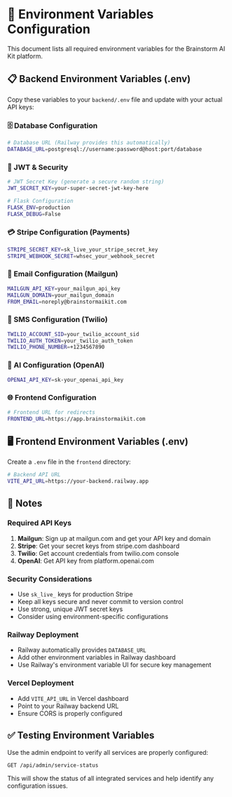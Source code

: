 # 🔐 Environment Variables Configuration

This document lists all required environment variables for the Brainstorm AI Kit platform.

## 📋 Backend Environment Variables (.env)

Copy these variables to your `backend/.env` file and update with your actual API keys:

### 🗄️ Database Configuration
```bash
# Database URL (Railway provides this automatically)
DATABASE_URL=postgresql://username:password@host:port/database
```

### 🔑 JWT & Security
```bash
# JWT Secret Key (generate a secure random string)
JWT_SECRET_KEY=your-super-secret-jwt-key-here

# Flask Configuration
FLASK_ENV=production
FLASK_DEBUG=False
```

### 💳 Stripe Configuration (Payments)
```bash
STRIPE_SECRET_KEY=sk_live_your_stripe_secret_key
STRIPE_WEBHOOK_SECRET=whsec_your_webhook_secret
```

### 📧 Email Configuration (Mailgun)
```bash
MAILGUN_API_KEY=your_mailgun_api_key
MAILGUN_DOMAIN=your_mailgun_domain
FROM_EMAIL=noreply@brainstormaikit.com
```

### 📱 SMS Configuration (Twilio)
```bash
TWILIO_ACCOUNT_SID=your_twilio_account_sid
TWILIO_AUTH_TOKEN=your_twilio_auth_token
TWILIO_PHONE_NUMBER=+1234567890
```

### 🤖 AI Configuration (OpenAI)
```bash
OPENAI_API_KEY=sk-your_openai_api_key
```

### 🌐 Frontend Configuration
```bash
# Frontend URL for redirects
FRONTEND_URL=https://app.brainstormaikit.com
```

## 🖥️ Frontend Environment Variables (.env)

Create a `.env` file in the `frontend` directory:

```bash
# Backend API URL
VITE_API_URL=https://your-backend.railway.app
```

## 📝 Notes

### Required API Keys
1. **Mailgun**: Sign up at mailgun.com and get your API key and domain
2. **Stripe**: Get your secret keys from stripe.com dashboard
3. **Twilio**: Get account credentials from twilio.com console
4. **OpenAI**: Get API key from platform.openai.com

### Security Considerations
- Use `sk_live_` keys for production Stripe
- Keep all keys secure and never commit to version control
- Use strong, unique JWT secret keys
- Consider using environment-specific configurations

### Railway Deployment
- Railway automatically provides `DATABASE_URL`
- Add other environment variables in Railway dashboard
- Use Railway's environment variable UI for secure key management

### Vercel Deployment
- Add `VITE_API_URL` in Vercel dashboard
- Point to your Railway backend URL
- Ensure CORS is properly configured

## ✅ Testing Environment Variables

Use the admin endpoint to verify all services are properly configured:

```bash
GET /api/admin/service-status
```

This will show the status of all integrated services and help identify any configuration issues.